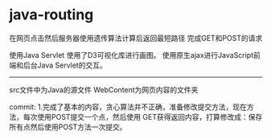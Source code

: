 # java-routing
在网页点击然后服务器使用遗传算法计算后返回最短路径
完成GET和POST的请求

使用Java Servlet
使用了D3可视化库进行画图。
使用原生ajax进行JavaScript前端和后台Java Servlet的交互。


***
src文件中为Java的源文件
WebContent为网页内容的文件夹

commit:
1.完成了基本的内容，贪心算法并不正确，准备修改提交方法，现在方法，每次使用POST提交一个点，然后使用
GET获得返回内容，打算修改成：保存所有点然后使用POST方法一次提交。
